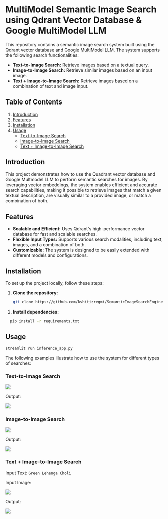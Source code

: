 # MultiModel Semantic Image Search using Qdrant Vector Database & Google MultiModel LLM

This repository contains a semantic image search system built using the Qdrant vector database and Google MultiModel LLM. The system supports the following search functionalities:
- **Text-to-Image Search:** Retrieve images based on a textual query.
- **Image-to-Image Search:** Retrieve similar images based on an input image.
- **Text + Image-to-Image Search:** Retrieve images based on a combination of text and image input.

## Table of Contents
1. [Introduction](#introduction)
2. [Features](#features)
3. [Installation](#installation)
4. [Usage](#usage)
   - [Text-to-Image Search](#text-to-image-search)
   - [Image-to-Image Search](#image-to-image-search)
   - [Text + Image-to-Image Search](#text--image-to-image-search)

## Introduction

This project demonstrates how to use the Quadrant vector database and Google Multmodel LLM to perform semantic searches for images. By leveraging vector embeddings, the system enables efficient and accurate search capabilities, making it possible to retrieve images that match a given textual description, are visually similar to a provided image, or match a combination of both.

## Features

- **Scalable and Efficient:** Uses Qdrant's high-performance vector database for fast and scalable searches.
- **Flexible Input Types:** Supports various search modalities, including text, images, and a combination of both.
- **Customizable:** The system is designed to be easily extended with different models and configurations.

## Installation

To set up the project locally, follow these steps:

1. **Clone the repository:**
   ```bash
   git clone https://github.com/kshitizregmi/SemanticImageSearchEngine.git ```
2. **Install dependencies:**
  ```bash
    pip install -r requirements.txt
```

## Usage
```bash
streamlit run inference_app.py
```
The following examples illustrate how to use the system for different types of searches:

### Text-to-Image Search

<img src="data/text-image.png">

Output:

<img src="data/text-img.png">


### Image-to-Image Search
<img src="data/img-img.webp">

Output:

<img src="data/image-image_result.png">


### Text + Image-to-Image Search

Input Text: ```Green Lehenga Choli```

Input Image:

<img src="data/img+text-img.webp">

Output:

<img src="data/image+text-image_result.png">

